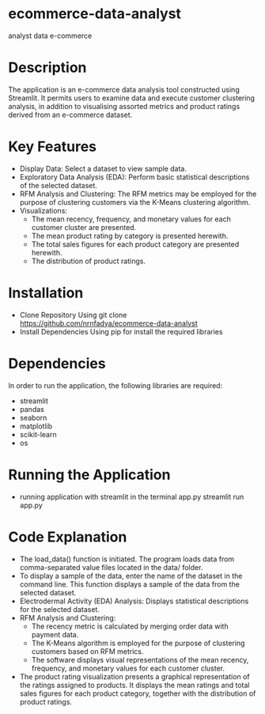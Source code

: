# ecommerce-data-analyst
analyst data e-commerce

# Description
The application is an e-commerce data analysis tool constructed using Streamlit. It permits users to examine data and execute customer clustering analysis, in addition to visualising assorted metrics and product ratings derived from an e-commerce dataset.

# Key Features
- Display Data: Select a dataset to view sample data.
- Exploratory Data Analysis (EDA): Perform basic statistical descriptions of the selected dataset.
- RFM Analysis and Clustering: The RFM metrics may be employed for the purpose of clustering customers via the K-Means clustering algorithm.
- Visualizations:
  - The mean recency, frequency, and monetary values for each customer cluster are presented.
  - The mean product rating by category is presented herewith.
  - The total sales figures for each product category are presented herewith.
  - The distribution of product ratings.

# Installation
- Clone Repository
  Using git clone https://github.com/nrnfadya/ecommerce-data-analyst
- Install Dependencies
  Using pip for install the required libraries

# Dependencies
In order to run the application, the following libraries are required:
- streamlit
- pandas
- seaborn
- matplotlib
- scikit-learn
- os

# Running the Application
- running application with streamlit in the terminal app.py
  streamlit run app.py

# Code Explanation
- The load_data() function is initiated. The program loads data from comma-separated value files located in the data/ folder.
- To display a sample of the data, enter the name of the dataset in the command line. This function displays a sample of the data from the selected dataset.
- Electrodermal Activity (EDA) Analysis: Displays statistical descriptions for the selected dataset.
- RFM Analysis and Clustering:
  - The recency metric is calculated by merging order data with payment data.
  - The K-Means algorithm is employed for the purpose of clustering customers based on RFM metrics.
  - The software displays visual representations of the mean recency, frequency, and monetary values for each customer cluster.
- The product rating visualization presents a graphical representation of the ratings assigned to products. It displays the mean ratings and total sales figures for each product category, together with the distribution of product ratings.



